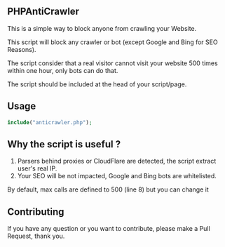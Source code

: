 ## PHPAntiCrawler
This is a simple way to block anyone from crawling your Website.

This script will block any crawler or bot (except Google and Bing for SEO Reasons).

The script consider that a real visitor cannot visit your website 500 times within one hour, only bots can do that.

The script should be included at the head of your script/page.

## Usage

```php
include("anticrawler.php");
```

## Why the script is useful ?
1) Parsers behind proxies or CloudFlare are detected, the script extract user's real IP.
2) Your SEO will be not impacted, Google and Bing bots are whitelisted.

By default, max calls are defined to 500 (line 8)  but you can change it 

## Contributing
If you have any question or you want to contribute, please make a Pull Request, thank you.
